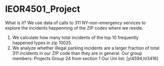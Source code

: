 # IEOR4501_Project
What is it?
We use data of calls to 311 NY-non-emergency services to explore the incidents happenning of the ZIP codes where we reside.
1. We calculate how many total incidents of the top 10 frequently happened types in zip 10025.
2. We analyze whether illegal parking incidents are a larger fraction of total 311 incidents in our ZIP code than they are in general.
Our group members:
Projects Group 24 from section 1
Our Uni list:
[yl4594,hl3416]